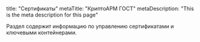 title: "Сертификаты"
metaTitle: "КриптоАРМ ГОСТ"
metaDescription: "This is the meta description for this page"

Раздел содержит информацию по управлению сертификатами и ключевыми контейнерами.